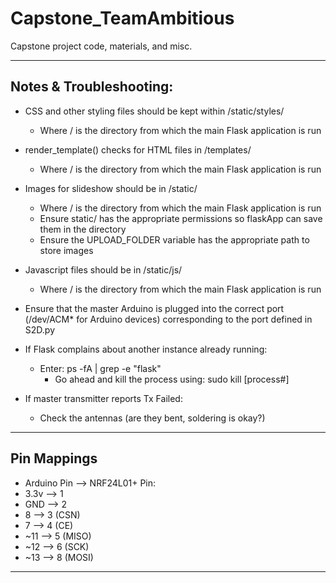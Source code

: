 # Capstone_TeamAmbitious
Capstone project code, materials, and misc.

-------------------------------------------------------------------------
Notes & Troubleshooting: 
-------------------------

- CSS and other styling files should be kept within /static/styles/ 
  - Where / is the directory from which the main Flask application is run
- render_template() checks for HTML files in /templates/
  - Where / is the directory from which the main Flask application is run
- Images for slideshow should be in /static/
  - Where / is the directory from which the main Flask application is run
  - Ensure static/ has the appropriate permissions so flaskApp can save them in the directory
  - Ensure the UPLOAD_FOLDER variable has the appropriate path to store images
- Javascript files should be in /static/js/
  - Where / is the directory from which the main Flask application is run
  
- Ensure that the master Arduino is plugged into the correct port (/dev/ACM* for Arduino devices) corresponding to the port defined in S2D.py


- If Flask complains about another instance already running:
  - Enter: ps -fA | grep -e "flask" 
     - Go ahead and kill the process using: sudo kill [process#]



- If master transmitter reports Tx Failed:
  - Check the antennas (are they bent, soldering is okay?)

-------------------------------------------------------------------------
Pin Mappings
------------  

- Arduino Pin --> NRF24L01+ Pin:  
 - 3.3v --> 1
 - GND --> 2
 - 8 --> 3 (CSN)
 - 7 --> 4 (CE)
 - ~11 --> 5 (MISO)
 - ~12 --> 6 (SCK)
 - ~13 --> 8 (MOSI)
 
 
  
  
-------------------------------------------------------------------------

